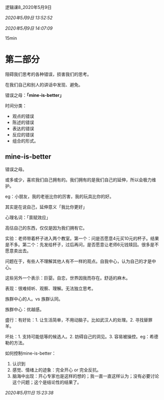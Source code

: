 逻辑课8_2020年5月9日

*2020年5月9日 13:52:52*

*2020年5月9日 14:07:09*

15min

# 第二部分

阻碍我们思考的各种错误，损害我们的思考。

在我们自己和别人的讲话中发现、避免。

错误之母：**「mine-is-better」**

时间分类：

- 观点的错误
- 陈述的错误
- 表达的错误
- 反应的错误
- 组合的形式。

## mine-is-better

错误之母。

或多或少，喜欢我们自己拥有的。我们拥有的是我们自己的延伸，所以会极力维护。

eg：小朋友，我的老爸比你的厉害，我的玩具比你的好。

其实是在说自己，延伸意义「我比你更好」



心理名词：「禀赋效应」

高估自己的东西，仅仅是因为我们拥有它。

实验：老师带着杯子进入两个教室。第一个：问是否愿意4元买10元的杯子。结果是不多。第二个：先发给杯子，过后再问，是否愿意让老师6元钱赎回。很多是不愿意卖出去。



问题在于，有些人不理解其他人有不一样的观点。自我中心，认为自己的才是中心。

这些另外一个表示：巨婴。自恋，世界因我而存在。舒适的麻木。



表现：很难倾听、观察、理解。无法独立思考。



族群中心的人。vs 族群认同。

族群中心：优越感。

盛行：有好处：1. 让生活简单，不用动脑子。比如武汉人的处理。2. 寻找替罪羊。

坏处：1. 支持可能低等的候选人。2. 妨碍自己的洞见。3. 容易被操控。eg：希德勒的方法。



如何控制mine-is-better：

1. 认识到
2. 感觉、情绪上的迹象：完全开心 or 完全反抗。
3. 脑海中出现：开心专家也是这样的想的；我一直一直这样认为；没有必要讨论这个问题；这个是结论性的结果了。



*2020年5月11日 15:23:38*

